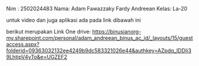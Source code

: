 Nim : 2502024483
Nama: Adam Fawazzaky Fardy Andreean
Kelas: La-20

untuk video dan juga aplikasi ada pada link dibawah ini

berikut merupakan Link One drive: https://binusianorg-my.sharepoint.com/personal/adam_andreean_binus_ac_id/_layouts/15/guestaccess.aspx?folderid=09363032132ee4249b9dc583321026e44&authkey=AZpdq_IDDIj39LhtjpV4yTo&e=UGZEF2